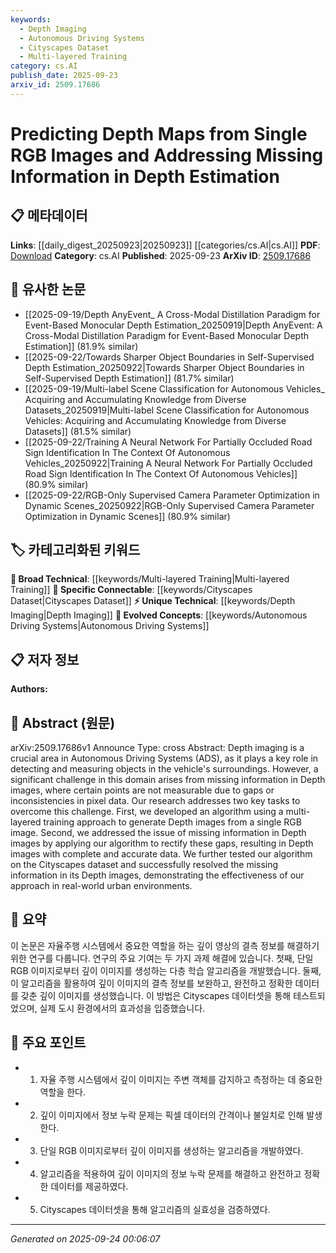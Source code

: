 ```yaml
---
keywords:
  - Depth Imaging
  - Autonomous Driving Systems
  - Cityscapes Dataset
  - Multi-layered Training
category: cs.AI
publish_date: 2025-09-23
arxiv_id: 2509.17686
---
```


<!-- KEYWORD_LINKING_METADATA:
{
  "processed_timestamp": "2025-09-24T00:06:07.844807",
  "vocabulary_version": "1.0",
  "selected_keywords": [
    "Depth Imaging",
    "Autonomous Driving Systems",
    "Cityscapes Dataset",
    "Multi-layered Training"
  ],
  "rejected_keywords": [],
  "similarity_scores": {
    "Depth Imaging": 0.78,
    "Autonomous Driving Systems": 0.82,
    "Cityscapes Dataset": 0.8,
    "Multi-layered Training": 0.7
  },
  "extraction_method": "AI_prompt_based",
  "budget_applied": true,
  "candidates_json": {
    "candidates": [
      {
        "surface": "Depth imaging",
        "canonical": "Depth Imaging",
        "aliases": [
          "Depth Maps",
          "Depth Estimation"
        ],
        "category": "unique_technical",
        "rationale": "Depth imaging is a critical component in autonomous systems, providing essential data for object detection and measurement.",
        "novelty_score": 0.68,
        "connectivity_score": 0.72,
        "specificity_score": 0.8,
        "link_intent_score": 0.78
      },
      {
        "surface": "Autonomous Driving Systems",
        "canonical": "Autonomous Driving Systems",
        "aliases": [
          "ADS",
          "Self-Driving Cars"
        ],
        "category": "evolved_concepts",
        "rationale": "Autonomous driving systems are a rapidly evolving field with significant research interest, making it a strong link candidate.",
        "novelty_score": 0.58,
        "connectivity_score": 0.85,
        "specificity_score": 0.77,
        "link_intent_score": 0.82
      },
      {
        "surface": "Cityscapes dataset",
        "canonical": "Cityscapes Dataset",
        "aliases": [
          "Cityscapes"
        ],
        "category": "specific_connectable",
        "rationale": "The Cityscapes dataset is widely used for benchmarking in computer vision, providing a common ground for linking related research.",
        "novelty_score": 0.55,
        "connectivity_score": 0.88,
        "specificity_score": 0.79,
        "link_intent_score": 0.8
      },
      {
        "surface": "multi-layered training approach",
        "canonical": "Multi-layered Training",
        "aliases": [
          "Layered Training",
          "Multi-layer Training"
        ],
        "category": "broad_technical",
        "rationale": "Multi-layered training is a fundamental technique in machine learning, relevant to various applications and models.",
        "novelty_score": 0.5,
        "connectivity_score": 0.75,
        "specificity_score": 0.65,
        "link_intent_score": 0.7
      }
    ],
    "ban_list_suggestions": [
      "algorithm",
      "vehicle",
      "environment"
    ]
  },
  "decisions": [
    {
      "candidate_surface": "Depth imaging",
      "resolved_canonical": "Depth Imaging",
      "decision": "linked",
      "scores": {
        "novelty": 0.68,
        "connectivity": 0.72,
        "specificity": 0.8,
        "link_intent": 0.78
      }
    },
    {
      "candidate_surface": "Autonomous Driving Systems",
      "resolved_canonical": "Autonomous Driving Systems",
      "decision": "linked",
      "scores": {
        "novelty": 0.58,
        "connectivity": 0.85,
        "specificity": 0.77,
        "link_intent": 0.82
      }
    },
    {
      "candidate_surface": "Cityscapes dataset",
      "resolved_canonical": "Cityscapes Dataset",
      "decision": "linked",
      "scores": {
        "novelty": 0.55,
        "connectivity": 0.88,
        "specificity": 0.79,
        "link_intent": 0.8
      }
    },
    {
      "candidate_surface": "multi-layered training approach",
      "resolved_canonical": "Multi-layered Training",
      "decision": "linked",
      "scores": {
        "novelty": 0.5,
        "connectivity": 0.75,
        "specificity": 0.65,
        "link_intent": 0.7
      }
    }
  ]
}
-->

# Predicting Depth Maps from Single RGB Images and Addressing Missing Information in Depth Estimation

## 📋 메타데이터

**Links**: [[daily_digest_20250923|20250923]] [[categories/cs.AI|cs.AI]]
**PDF**: [Download](https://arxiv.org/pdf/2509.17686.pdf)
**Category**: cs.AI
**Published**: 2025-09-23
**ArXiv ID**: [2509.17686](https://arxiv.org/abs/2509.17686)

## 🔗 유사한 논문
- [[2025-09-19/Depth AnyEvent_ A Cross-Modal Distillation Paradigm for Event-Based Monocular Depth Estimation_20250919|Depth AnyEvent: A Cross-Modal Distillation Paradigm for Event-Based Monocular Depth Estimation]] (81.9% similar)
- [[2025-09-22/Towards Sharper Object Boundaries in Self-Supervised Depth Estimation_20250922|Towards Sharper Object Boundaries in Self-Supervised Depth Estimation]] (81.7% similar)
- [[2025-09-19/Multi-label Scene Classification for Autonomous Vehicles_ Acquiring and Accumulating Knowledge from Diverse Datasets_20250919|Multi-label Scene Classification for Autonomous Vehicles: Acquiring and Accumulating Knowledge from Diverse Datasets]] (81.5% similar)
- [[2025-09-22/Training A Neural Network For Partially Occluded Road Sign Identification In The Context Of Autonomous Vehicles_20250922|Training A Neural Network For Partially Occluded Road Sign Identification In The Context Of Autonomous Vehicles]] (80.9% similar)
- [[2025-09-22/RGB-Only Supervised Camera Parameter Optimization in Dynamic Scenes_20250922|RGB-Only Supervised Camera Parameter Optimization in Dynamic Scenes]] (80.9% similar)

## 🏷️ 카테고리화된 키워드
**🧠 Broad Technical**: [[keywords/Multi-layered Training|Multi-layered Training]]
**🔗 Specific Connectable**: [[keywords/Cityscapes Dataset|Cityscapes Dataset]]
**⚡ Unique Technical**: [[keywords/Depth Imaging|Depth Imaging]]
**🚀 Evolved Concepts**: [[keywords/Autonomous Driving Systems|Autonomous Driving Systems]]

## 📋 저자 정보

**Authors:** 

## 📄 Abstract (원문)

arXiv:2509.17686v1 Announce Type: cross 
Abstract: Depth imaging is a crucial area in Autonomous Driving Systems (ADS), as it plays a key role in detecting and measuring objects in the vehicle's surroundings. However, a significant challenge in this domain arises from missing information in Depth images, where certain points are not measurable due to gaps or inconsistencies in pixel data. Our research addresses two key tasks to overcome this challenge. First, we developed an algorithm using a multi-layered training approach to generate Depth images from a single RGB image. Second, we addressed the issue of missing information in Depth images by applying our algorithm to rectify these gaps, resulting in Depth images with complete and accurate data. We further tested our algorithm on the Cityscapes dataset and successfully resolved the missing information in its Depth images, demonstrating the effectiveness of our approach in real-world urban environments.

## 📝 요약

이 논문은 자율주행 시스템에서 중요한 역할을 하는 깊이 영상의 결측 정보를 해결하기 위한 연구를 다룹니다. 연구의 주요 기여는 두 가지 과제 해결에 있습니다. 첫째, 단일 RGB 이미지로부터 깊이 이미지를 생성하는 다층 학습 알고리즘을 개발했습니다. 둘째, 이 알고리즘을 활용하여 깊이 이미지의 결측 정보를 보완하고, 완전하고 정확한 데이터를 갖춘 깊이 이미지를 생성했습니다. 이 방법은 Cityscapes 데이터셋을 통해 테스트되었으며, 실제 도시 환경에서의 효과성을 입증했습니다.

## 🎯 주요 포인트

- 1. 자율 주행 시스템에서 깊이 이미지는 주변 객체를 감지하고 측정하는 데 중요한 역할을 한다.
- 2. 깊이 이미지에서 정보 누락 문제는 픽셀 데이터의 간격이나 불일치로 인해 발생한다.
- 3. 단일 RGB 이미지로부터 깊이 이미지를 생성하는 알고리즘을 개발하였다.
- 4. 알고리즘을 적용하여 깊이 이미지의 정보 누락 문제를 해결하고 완전하고 정확한 데이터를 제공하였다.
- 5. Cityscapes 데이터셋을 통해 알고리즘의 실효성을 검증하였다.


---

*Generated on 2025-09-24 00:06:07*